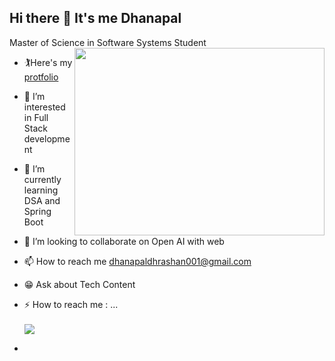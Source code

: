 ## Hi there 👋 It's me Dhanapal

Master of Science in Software Systems Student
<img align="right" width="400" height="300" src="https://github.com/dhanapalchand/dhanapalchand/assets/134786639/31c8c17f-81d7-49df-b11b-b5eda09818d9">
- 🏌️Here's my [protfolio](https://dhanapalchand.github.io/dhanapal-portfolio/)<br/>
- 👀 I’m interested in Full Stack development
- 🌱 I’m currently learning DSA and Spring Boot
- 💞️ I’m looking to collaborate on Open AI with web
- 📫 How to reach me dhanapaldhrashan001@gmail.com
- 😁 Ask about Tech Content
- ⚡ How to reach me : ...<br/><br/>
[<img src="https://img.shields.io/badge/LinkedIn-0077B5?style=for-the-badge&logo=linkedin&logoColor=white"/>](https://www.linkedin.com/in/dhanapal-c-87b49121a)


- <p></p>

<!---
dhanapalchand/dhanapalchand is a ✨ special ✨ repository because its `README.md` (this file) appears on your GitHub profile.
You can click the Preview link to take a look at your changes.
--->
